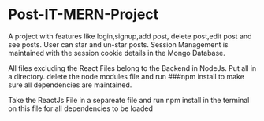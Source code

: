 # Post-IT-MERN-Project
A project with features like login,signup,add post, delete post,edit post and see posts. User can star and un-star posts. Session Management is maintained with the session cookie details in the Mongo Database.

All files excluding the React Files belong to the Backend in NodeJs. 
Put all in a directory. delete the node modules file and run ###npm install to make sure all dependencies are maintained.

Take the ReactJs File in a separeate file and run npm install in the terminal on this file for all dependencies to be loaded
